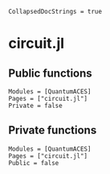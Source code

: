```@meta
CollapsedDocStrings = true
```

# circuit.jl

## Public functions

```@autodocs; canonical = false
Modules = [QuantumACES]
Pages = ["circuit.jl"]
Private = false
```

## Private functions

```@autodocs
Modules = [QuantumACES]
Pages = ["circuit.jl"]
Public = false
```
